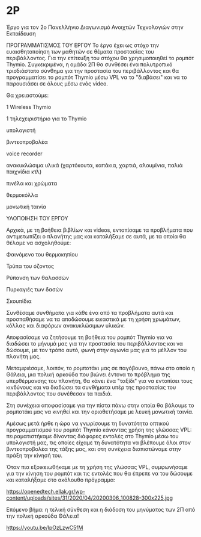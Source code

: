 # 2P
Έργο για τον 2ο Πανελλήνιο Διαγωνισμό Ανοιχτών Τεχνολογιών στην Εκπαίδευση

ΠΡΟΓΡΑΜΜΑΤΙΣΜΟΣ ΤΟΥ ΕΡΓΟΥ
Το έργο έχει ως στόχο την ευαισθητοποίηση των μαθητών σε θέματα προστασίας του περιβάλλοντος.
Για την επίτευξη του στόχου θα χρησιμοποιηθεί το ρομπότ Thymio.
Συγκεκριμένα, η ομάδα 2Π θα συνθέσει ένα πολυτροπικό τρισδιάστατο σύνθημα για την προστασία του περιβάλλοντος και θα προγραμματίσει το ρομπότ Thymio μέσω VPL να το "διαβάσει" και να το παρουσιάσει σε όλους μέσω ενός video.

Θα χρειαστούμε:

1 Wireless Thymio

1 τηλεχειριστήριο για το Thymio

υπολογιστή

βιντεοπροβολέα

voice recorder

ανακυκλώσιμα υλικά (χαρτόκουτα, καπάκια, χαρτιά, αλουμίνια, παλιά παιχνίδια κτλ)

πινέλα και χρώματα

θερμοκόλλα

μονωτική ταινία


ΥΛΟΠΟΙΗΣΗ ΤΟΥ ΕΡΓΟΥ

Αρχικά, με τη βοήθεια βιβλίων και videos, εντοπίσαμε τα προβλήματα που αντιμετωπίζει ο πλανήτης μας και καταλήξαμε σε αυτά, με τα οποία θα θέλαμε να ασχοληθούμε:

Φαινόμενο του θερμοκηπίου

Τρύπα του όζοντος

Ρύπανση των θαλασσών

Πυρκαγιές των δασών

Σκουπίδια

Συνθέσαμε συνθήματα για κάθε ένα από τα προβλήματα αυτά και προσπαθήσαμε να τα αποδώσουμε εικαστικά με τη χρήση χρωμάτων, κόλλας και διαφόρων ανακυκλώσιμων υλικών.

Αποφασίσαμε να ζητήσουμε τη βοήθεια του ρομπότ Thymio για να διαδώσει το μήνυμά μας για την προστασία του περιβάλλοντος και να δώσουμε, με τον τρόπο αυτό, φωνή στην αγωνία μας για το μέλλον του πλανήτη μας.

Μεταμφιέσαμε, λοιπόν, το ρομποτάκι μας σε παγόβουνο, πάνω στο οποίο η Θάλεια, μια πολική αρκούδα που βιώνει έντονα το πρόβλημα της υπερθέρμανσης του πλανήτη, θα κάνει ένα "ταξίδι" για να εντοπίσει τους κινδύνους και να διαδώσει τα συνθήματα υπέρ της προστασίας του περιβάλλοντος που συνέθεσαν τα παιδιά.

Στη συνέχεια αποφασίσαμε για την πίστα πάνω στην οποία θα βάλουμε το ρομποτάκι μας να κινηθεί και την οριοθετήσαμε με λευκή μονωτική ταινία.

Αμέσως μετά ήρθε η ώρα να γνωρίσουμε τη δυνατότητα οπτικού προγραμματισμού του ρομπότ Thymio κάνοντας χρήση της γλώσσας VPL: πειραματιστήκαμε δίνοντας διάφορες εντολές στο Thymio μέσω του υπολογιστή μας, τις οποίες είχαμε τη δυνατότητα να βλέπουμε όλοι στον βιντεοπροβολέα της τάξης μας, και στη συνέχεια διαπιστώναμε στην πράξη την κίνησή του.

Όταν πια εξοικειωθήκαμε με τη χρήση της γλώσσας VPL, συμφωνήσαμε για την κίνηση του ρομπότ και τις εντολές που θα έπρεπε να του δώσουμε και καταλήξαμε στο ακόλουθο πρόγραμμα:

https://openedtech.ellak.gr/wp-content/uploads/sites/31/2020/04/20200306_100828-300x225.jpg

Επόμενο βήμα: η τελική σύνθεση και η διάδοση του μηνύματος των 2Π από την πολική αρκούδα Θάλεια!

https://youtu.be/IpOzLzwC5fM
